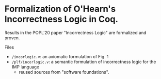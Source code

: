 # Formalization of O'Hearn's Incorrectness Logic in Coq.
Results in the POPL'20 paper "Incorrectness Logic" are formalized and proven.

Files
* `/incorlogic.v`: an axiomatic formulation of Fig. 1
* `/plf/incorlogic.v`: a semantic formulation of incorrectness logic for the IMP language
  - reused sources from "software foundations".
